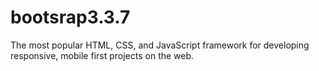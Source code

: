 # bootsrap3.3.7
The most popular HTML, CSS, and JavaScript framework for developing responsive, mobile first projects on the web.
